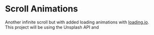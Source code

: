 # Scroll Animations

Another infinite scroll but with added loading animations with [loading.io](https://loading.io/.0). This project will be using the Unsplash API and
